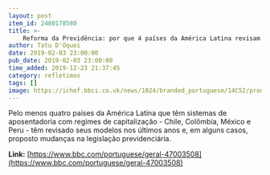 ```yaml
---
layout: post
item_id: 2480178580
title: >-
    Reforma da Previdência: por que 4 países da América Latina revisam modelo de capitalização, prometido por Paulo Guedes
author: Tatu D'Oquei
date: 2019-02-03 23:00:00
pub_date: 2019-02-03 23:00:00
time_added: 2019-12-23 21:37:45
category: refletimos
tags: []
image: https://ichef.bbci.co.uk/news/1024/branded_portuguese/14C52/production/_105347058_pobreza.jpg
---
```


Pelo menos quatro países da América Latina que têm sistemas de aposentadoria com regimes de capitalização - Chile, Colômbia, México e Peru - têm revisado seus modelos nos últimos anos e, em alguns casos, proposto mudanças na legislação previdenciária.

**Link:** [https://www.bbc.com/portuguese/geral-47003508](https://www.bbc.com/portuguese/geral-47003508)

